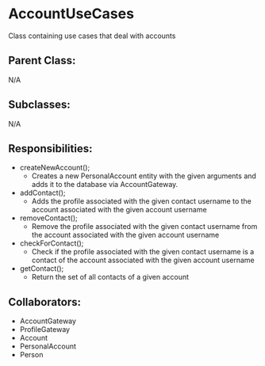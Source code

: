 # AccountUseCases
Class containing use cases that deal with accounts

## Parent Class:
N/A

## Subclasses:
N/A

## Responsibilities:
- createNewAccount();
	- Creates a new PersonalAccount entity with the given arguments and adds it to the database via AccountGateway.
- addContact();
	- Adds the profile associated with the given contact username to the account associated with the given account username
- removeContact();
	- Remove the profile associated with the given contact username from the account associated with the given account username
- checkForContact();
	- Check if  the profile associated with the given contact username is a contact of the account associated with the given account username
- getContact();
	- Return the set of all contacts of a given account


## Collaborators:
- AccountGateway
- ProfileGateway
- Account
- PersonalAccount
- Person